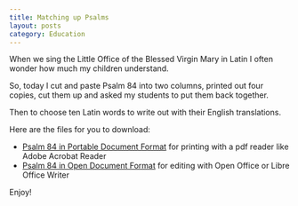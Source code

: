 ```yaml
---
title: Matching up Psalms
layout: posts
category: Education
---
```


When we sing the Little Office of the Blessed Virgin Mary in Latin I often wonder how much my children understand.

So, today I cut and paste Psalm 84 into two columns, printed out four copies, cut them up and asked my students to put them back together.

Then to choose ten Latin words to write out with their English translations.

Here are the files for you to download:

* [Psalm 84 in Portable Document Format](assets/doc/psalm84.pdf) for printing with a pdf reader like Adobe Acrobat Reader
* [Psalm 84 in Open Document Format](assets/doc/psalm84.odt) for editing with Open Office or Libre Office Writer

Enjoy!

